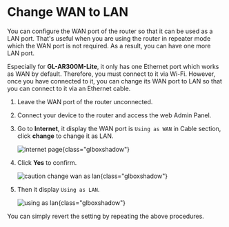 # Change WAN to LAN

You can configure the WAN port of the router so that it can be used as a LAN port. That's useful when you are using the router in repeater mode which the WAN port is not required. As a result, you can have one more LAN port.

Especially for **GL-AR300M-Lite**, it only has one Ethernet port which works as WAN by default. Therefore, you must connect to it via Wi-Fi. However, once you have connected to it, you can change its WAN port to LAN so that you can connect to it via an Ethernet cable.

1. Leave the WAN port of the router unconnected.
2. Connect your device to the router and access the web Admin Panel.
3. Go to **Internet**, it display the WAN port is `Using as WAN` in Cable section, click **change** to change it as LAN.

	![internet page](https://static.gl-inet.com/docs/router/en/3/tutorials/change_wan_to_lan/internet_page_gl-mt300n-v2.png){class="glboxshadow"}

4. Click **Yes** to confirm.

	![caution change wan as lan](https://static.gl-inet.com/docs/router/en/3/tutorials/change_wan_to_lan/caution_change_wan_as_lan.png){class="glboxshadow"}

5. Then it display `Using as LAN`.

	![using as lan](https://static.gl-inet.com/docs/router/en/3/tutorials/change_wan_to_lan/cable_using_as_lan.png){class="glboxshadow"}

You can simply revert the setting by repeating the above procedures.

